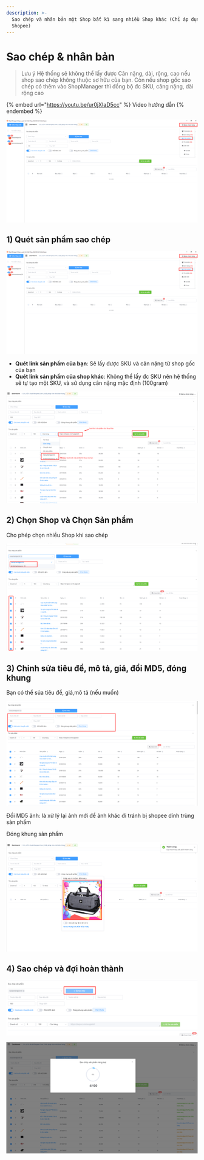 ```yaml
---
description: >-
  Sao chép và nhân bản một Shop bất kì sang nhiều Shop khác (Chỉ áp dụng cho sàn
  Shopee)
---
```


# Sao chép & nhân bản

> Lưu ý Hệ thống sẽ không thể lấy được Cân nặng, dài, rộng, cao nếu shop sao chép không thuộc sơ hữu của bạn. Còn nếu shop gốc sao chép có thêm vào ShopManager thì đồng bộ đc SKU, câng nặng, dài rộng cao

{% embed url="https://youtu.be/ur0jXIaD5cc" %}
Video hướng dẫn
{% endembed %}

![](<../../.gitbook/assets/image (43).png>)

## 1) Quét sản phẩm sao chép

![](<../../.gitbook/assets/image (34).png>)

* **Quét link sản phẩm của bạn**: Sẽ lấy được SKU và cân nặng từ shop gốc của bạn
* **Quét link sản phẩm của shop khác**: Không thể lấy đc SKU nên hệ thống sẽ tự tạo một SKU, và sử dụng cân nặng mặc định (100gram)

![](<../../.gitbook/assets/image (28) (1).png>)

## 2) Chọn Shop và Chọn Sản phẩm

Cho phép chọn nhiều Shop khi sao chép

![](<../../.gitbook/assets/image (29) (1).png>)

## 3) Chỉnh sửa tiêu đề, mô tả, giá, đổi MD5, đóng khung

Bạn có thể sủa tiêu đề, giá,mô tả (nếu muốn)

![](<../../.gitbook/assets/image (30).png>)

Đổi MD5 ảnh: là xử lý lại ảnh mới để ảnh khác đi tránh bị shopee dính trùng sản phẩm

Đóng khung sản phẩm

![](<../../.gitbook/assets/image (31).png>)

## 4) Sao chép và đợi hoàn thành

![](<../../.gitbook/assets/image (33).png>)

![](<../../.gitbook/assets/image (32).png>)
